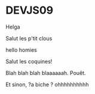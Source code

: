 # DEVJS09

Helga


Salut les p'tit clous


hello homies

Salut les coquines!

Blah blah blah blaaaaaah. Pouêt.

Et sinon, ?a biche ?
 ohhhhhhhhhh